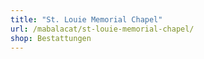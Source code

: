 ```yaml
---
title: "St. Louie Memorial Chapel"
url: /mabalacat/st-louie-memorial-chapel/
shop: Bestattungen
---
```

